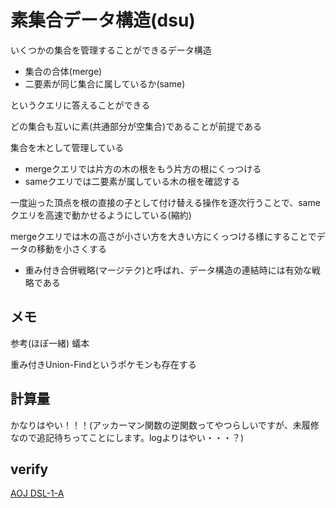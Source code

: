 # 素集合データ構造(dsu)
いくつかの集合を管理することができるデータ構造
* 集合の合体(merge)
* 二要素が同じ集合に属しているか(same)

というクエリに答えることができる

どの集合も互いに素(共通部分が空集合)であることが前提である

集合を木として管理している
* mergeクエリでは片方の木の根をもう片方の根にくっつける
* sameクエリでは二要素が属している木の根を確認する

一度辿った頂点を根の直接の子として付け替える操作を逐次行うことで、sameクエリを高速で動かせるようにしている(縮約)

mergeクエリでは木の高さが小さい方を大きい方にくっつける様にすることでデータの移動を小さくする
* 重み付き合併戦略(マージテク)と呼ばれ、データ構造の連結時には有効な戦略である


## メモ

参考(ほぼ一緒) 蟻本

重み付きUnion-Findというポケモンも存在する


## 計算量
かなりはやい！！！(アッカーマン関数の逆関数ってやつらしいですが、未履修なので追記待ちってことにします。logよりはやい・・・？)

## verify
[AOJ DSL-1-A](https://onlinejudge.u-aizu.ac.jp/status/users/zawakasu/submissions/1/DSL_1_A/judge/6637446/C++11)
